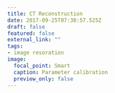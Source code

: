 ```yaml
---
title: CT Reconstruction
date: 2017-09-25T07:38:57.525Z
draft: false
featured: false
external_link: ""
tags:
- image resoration
image:
  focal_point: Smart
  caption: Parameter calibration
  preview_only: false
---
```

